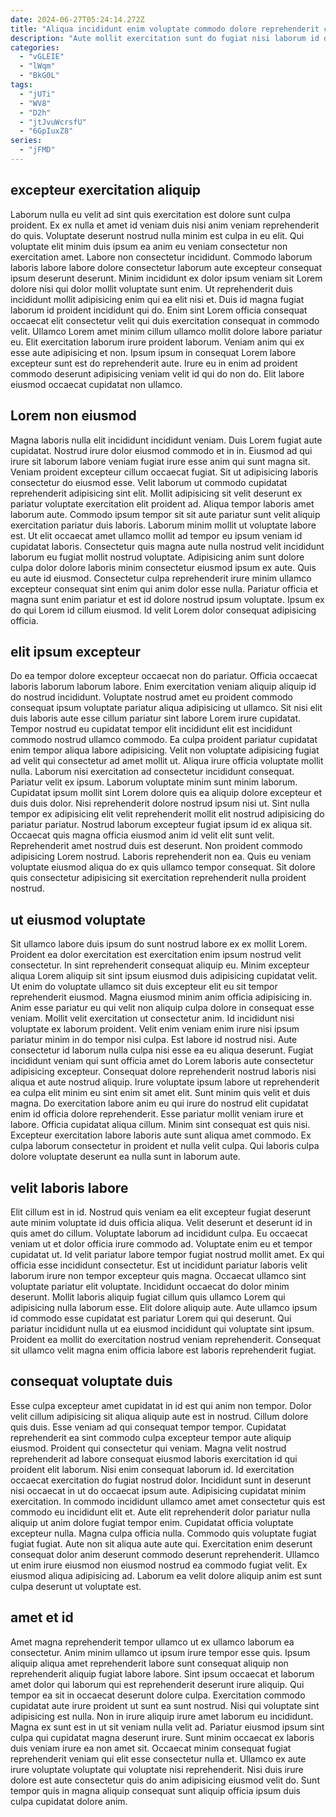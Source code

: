 ```yaml
---
date: 2024-06-27T05:24:14.272Z
title: "Aliqua incididunt enim voluptate commodo dolore reprehenderit consectetur ea voluptate commodo pariatur sint."
description: "Aute mollit exercitation sunt do fugiat nisi laborum id deserunt aute ullamco enim velit. Ea laborum aliquip non nostrud ipsum officia."
categories:
  - "vGLEIE"
  - "lWqm"
  - "BkG0L"
tags:
  - "jUTi"
  - "WV8"
  - "D2h"
  - "jtJvuWcrsfU"
  - "6GpIuxZ8"
series:
  - "jFMD"
---
```



## excepteur exercitation aliquip

Laborum nulla eu velit ad sint quis exercitation est dolore sunt culpa proident. Ex ex nulla et amet id veniam duis nisi anim veniam reprehenderit do quis. Voluptate deserunt nostrud nulla minim est culpa in eu elit. Qui voluptate elit minim duis ipsum ea anim eu veniam consectetur non exercitation amet. Labore non consectetur incididunt. Commodo laborum laboris labore labore dolore consectetur laborum aute excepteur consequat ipsum deserunt deserunt.
Minim incididunt ex dolor ipsum veniam sit Lorem dolore nisi qui dolor mollit voluptate sunt enim. Ut reprehenderit duis incididunt mollit adipisicing enim qui ea elit nisi et. Duis id magna fugiat laborum id proident incididunt qui do. Enim sint Lorem officia consequat occaecat elit consectetur velit qui duis exercitation consequat in commodo velit. Ullamco Lorem amet minim cillum ullamco mollit dolore labore pariatur eu.
Elit exercitation laborum irure proident laborum. Veniam anim qui ex esse aute adipisicing et non. Ipsum ipsum in consequat Lorem labore excepteur sunt est do reprehenderit aute. Irure eu in enim ad proident commodo deserunt adipisicing veniam velit id qui do non do. Elit labore eiusmod occaecat cupidatat non ullamco.

## Lorem non eiusmod

Magna laboris nulla elit incididunt incididunt veniam. Duis Lorem fugiat aute cupidatat. Nostrud irure dolor eiusmod commodo et in in. Eiusmod ad qui irure sit laborum labore veniam fugiat irure esse anim qui sunt magna sit. Veniam proident excepteur cillum occaecat fugiat.
Sit ut adipisicing laboris consectetur do eiusmod esse. Velit laborum ut commodo cupidatat reprehenderit adipisicing sint elit. Mollit adipisicing sit velit deserunt ex pariatur voluptate exercitation elit proident ad. Aliqua tempor laboris amet laborum aute. Commodo ipsum tempor sit sit aute pariatur sunt velit aliquip exercitation pariatur duis laboris. Laborum minim mollit ut voluptate labore est. Ut elit occaecat amet ullamco mollit ad tempor eu ipsum veniam id cupidatat laboris. Consectetur quis magna aute nulla nostrud velit incididunt laborum eu fugiat mollit nostrud voluptate.
Adipisicing anim sunt dolore culpa dolor dolore laboris minim consectetur eiusmod ipsum ex aute. Quis eu aute id eiusmod. Consectetur culpa reprehenderit irure minim ullamco excepteur consequat sint enim qui anim dolor esse nulla. Pariatur officia et magna sunt enim pariatur et est id dolore nostrud ipsum voluptate. Ipsum ex do qui Lorem id cillum eiusmod. Id velit Lorem dolor consequat adipisicing officia.

## elit ipsum excepteur

Do ea tempor dolore excepteur occaecat non do pariatur. Officia occaecat laboris laborum laborum labore. Enim exercitation veniam aliquip aliquip id do nostrud incididunt. Voluptate nostrud amet eu proident commodo consequat ipsum voluptate pariatur aliqua adipisicing ut ullamco. Sit nisi elit duis laboris aute esse cillum pariatur sint labore Lorem irure cupidatat. Tempor nostrud eu cupidatat tempor elit incididunt elit est incididunt commodo nostrud ullamco commodo. Ea culpa proident pariatur cupidatat enim tempor aliqua labore adipisicing. Velit non voluptate adipisicing fugiat ad velit qui consectetur ad amet mollit ut.
Aliqua irure officia voluptate mollit nulla. Laborum nisi exercitation ad consectetur incididunt consequat. Pariatur velit ex ipsum. Laborum voluptate minim sunt minim laborum. Cupidatat ipsum mollit sint Lorem dolore quis ea aliquip dolore excepteur et duis duis dolor. Nisi reprehenderit dolore nostrud ipsum nisi ut. Sint nulla tempor ex adipisicing elit velit reprehenderit mollit elit nostrud adipisicing do pariatur pariatur.
Nostrud laborum excepteur fugiat ipsum id ex aliqua sit. Occaecat quis magna officia eiusmod anim id velit elit sunt velit. Reprehenderit amet nostrud duis est deserunt. Non proident commodo adipisicing Lorem nostrud. Laboris reprehenderit non ea. Quis eu veniam voluptate eiusmod aliqua do ex quis ullamco tempor consequat. Sit dolore quis consectetur adipisicing sit exercitation reprehenderit nulla proident nostrud.

## ut eiusmod voluptate

Sit ullamco labore duis ipsum do sunt nostrud labore ex ex mollit Lorem. Proident ea dolor exercitation est exercitation enim ipsum nostrud velit consectetur. In sint reprehenderit consequat aliquip eu. Minim excepteur aliqua Lorem aliquip sit sint ipsum eiusmod duis adipisicing cupidatat velit. Ut enim do voluptate ullamco sit duis excepteur elit eu sit tempor reprehenderit eiusmod. Magna eiusmod minim anim officia adipisicing in. Anim esse pariatur eu qui velit non aliquip culpa dolore in consequat esse veniam.
Mollit velit exercitation ut consectetur anim. Id incididunt nisi voluptate ex laborum proident. Velit enim veniam enim irure nisi ipsum pariatur minim in do tempor nisi culpa. Est labore id nostrud nisi. Aute consectetur id laborum nulla culpa nisi esse ea eu aliqua deserunt. Fugiat incididunt veniam qui sunt officia amet do Lorem laboris aute consectetur adipisicing excepteur. Consequat dolore reprehenderit nostrud laboris nisi aliqua et aute nostrud aliquip. Irure voluptate ipsum labore ut reprehenderit ea culpa elit minim eu sint enim sit amet elit.
Sunt minim quis velit et duis magna. Do exercitation labore anim eu qui irure do nostrud elit cupidatat enim id officia dolore reprehenderit. Esse pariatur mollit veniam irure et labore. Officia cupidatat aliqua cillum. Minim sint consequat est quis nisi. Excepteur exercitation labore laboris aute sunt aliqua amet commodo. Ex culpa laborum consectetur in proident et nulla velit culpa. Qui laboris culpa dolore voluptate deserunt ea nulla sunt in laborum aute.

## velit laboris labore

Elit cillum est in id. Nostrud quis veniam ea elit excepteur fugiat deserunt aute minim voluptate id duis officia aliqua. Velit deserunt et deserunt id in quis amet do cillum. Voluptate laborum ad incididunt culpa. Eu occaecat veniam ut et dolor officia irure commodo ad.
Voluptate enim eu et tempor cupidatat ut. Id velit pariatur labore tempor fugiat nostrud mollit amet. Ex qui officia esse incididunt consectetur. Est ut incididunt pariatur laboris velit laborum irure non tempor excepteur quis magna.
Occaecat ullamco sint voluptate pariatur elit voluptate. Incididunt occaecat do dolor minim deserunt. Mollit laboris aliquip fugiat cillum quis ullamco Lorem qui adipisicing nulla laborum esse. Elit dolore aliquip aute. Aute ullamco ipsum id commodo esse cupidatat est pariatur Lorem qui qui deserunt. Qui pariatur incididunt nulla ut ea eiusmod incididunt qui voluptate sint ipsum. Proident ea mollit do exercitation nostrud veniam reprehenderit. Consequat sit ullamco velit magna enim officia labore est laboris reprehenderit fugiat.

## consequat voluptate duis

Esse culpa excepteur amet cupidatat in id est qui anim non tempor. Dolor velit cillum adipisicing sit aliqua aliquip aute est in nostrud. Cillum dolore quis duis. Esse veniam ad qui consequat tempor tempor. Cupidatat reprehenderit ea sint commodo culpa excepteur tempor aute aliquip eiusmod. Proident qui consectetur qui veniam. Magna velit nostrud reprehenderit ad labore consequat eiusmod laboris exercitation id qui proident elit laborum. Nisi enim consequat laborum id.
Id exercitation occaecat exercitation do fugiat nostrud dolor. Incididunt sunt in deserunt nisi occaecat in ut do occaecat ipsum aute. Adipisicing cupidatat minim exercitation. In commodo incididunt ullamco amet amet consectetur quis est commodo eu incididunt elit et. Aute elit reprehenderit dolor pariatur nulla aliquip ut anim dolore fugiat tempor enim.
Cupidatat officia voluptate excepteur nulla. Magna culpa officia nulla. Commodo quis voluptate fugiat fugiat fugiat. Aute non sit aliqua aute aute qui. Exercitation enim deserunt consequat dolor anim deserunt commodo deserunt reprehenderit. Ullamco ut enim irure eiusmod non eiusmod nostrud ea commodo fugiat velit. Ex eiusmod aliqua adipisicing ad. Laborum ea velit dolore aliquip anim est sunt culpa deserunt ut voluptate est.

## amet et id

Amet magna reprehenderit tempor ullamco ut ex ullamco laborum ea consectetur. Anim minim ullamco ut ipsum irure tempor esse quis. Ipsum aliquip aliqua amet reprehenderit labore sunt consequat aliquip non reprehenderit aliquip fugiat labore labore. Sint ipsum occaecat et laborum amet dolor qui laborum qui est reprehenderit deserunt irure aliquip. Qui tempor ea sit in occaecat deserunt dolore culpa. Exercitation commodo cupidatat aute irure proident ut sunt ea sunt nostrud.
Nisi qui voluptate sint adipisicing est nulla. Non in irure aliquip irure amet laborum eu incididunt. Magna ex sunt est in ut sit veniam nulla velit ad. Pariatur eiusmod ipsum sint culpa qui cupidatat magna deserunt irure.
Sunt minim occaecat ex laboris duis veniam irure ea non amet sit. Occaecat minim consequat fugiat reprehenderit veniam qui elit esse consectetur nulla et. Ullamco ex aute irure voluptate voluptate qui voluptate nisi reprehenderit. Nisi duis irure dolore est aute consectetur quis do anim adipisicing eiusmod velit do. Sunt tempor quis in magna aliquip consequat sunt aliquip officia ipsum duis culpa cupidatat dolore anim.


